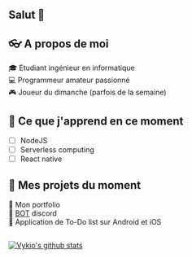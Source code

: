 ## Salut 👋

## :eyeglasses: A propos de moi

:mortar_board: Etudiant ingénieur en informatique  
:computer: Programmeur amateur passionné  
:video_game: Joueur du dimanche (parfois de la semaine)

## :book: Ce que j'apprend en ce moment

- [ ] NodeJS
- [ ] Serverless computing
- [ ] React native   
<!--- [ ] C# pour Unity-->
<!--- [ ] Next.js framework-->


## :crystal_ball: Mes projets du moment

:small_blue_diamond: Mon portfolio  
:small_blue_diamond: [BOT](https://top.gg/bot/832535979868684318/invite/) discord  
:small_blue_diamond: Application de To-Do list sur Android et iOS

##

[![Vykio's github stats](https://github-readme-stats.vercel.app/api?username=vykio)](https://github.com/vykio)

<!--
**vykio/vykio** is a ✨ _special_ ✨ repository because its `README.md` (this file) appears on your GitHub profile.

Here are some ideas to get you started:

- 🔭 I’m currently working on ...
- 🌱 I’m currently learning ...
- 👯 I’m looking to collaborate on ...
- 🤔 I’m looking for help with ...
- 💬 Ask me about ...
- 📫 How to reach me: ...
- 😄 Pronouns: ...
- ⚡ Fun fact: ...
-->
